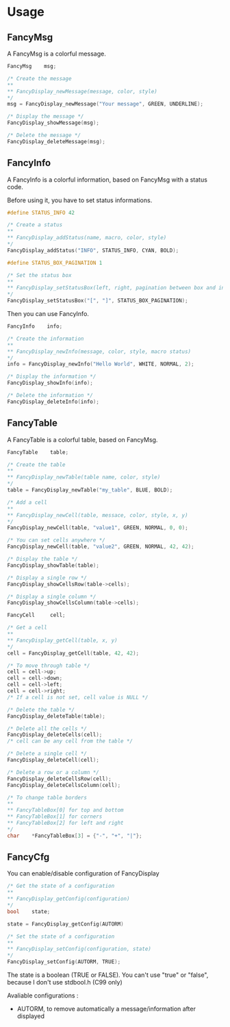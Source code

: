 # Usage

## FancyMsg

A FancyMsg is a colorful message.

````c
FancyMsg    msg;

/* Create the message
**
** FancyDisplay_newMessage(message, color, style)
*/
msg = FancyDisplay_newMessage("Your message", GREEN, UNDERLINE);

/* Display the message */
FancyDisplay_showMessage(msg);

/* Delete the message */
FancyDisplay_deleteMessage(msg);
````

## FancyInfo

A FancyInfo is a colorful information, based on FancyMsg with a status code.

Before using it, you have to set status informations.

````c
#define STATUS_INFO 42

/* Create a status
**
** FancyDisplay_addStatus(name, macro, color, style)
*/
FancyDisplay_addStatus("INFO", STATUS_INFO, CYAN, BOLD);

#define STATUS_BOX_PAGINATION 1

/* Set the status box
**
** FancyDisplay_setStatusBox(left, right, pagination between box and information)
*/
FancyDisplay_setStatusBox("[", "]", STATUS_BOX_PAGINATION);
````

Then you can use FancyInfo.

````c
FancyInfo    info;

/* Create the information
**
** FancyDisplay_newInfo(message, color, style, macro status)
*/
info = FancyDisplay_newInfo("Hello World", WHITE, NORMAL, 2);

/* Display the information */
FancyDisplay_showInfo(info);

/* Delete the information */
FancyDisplay_deleteInfo(info);
````

## FancyTable

A FancyTable is a colorful table, based on FancyMsg.

````c
FancyTable    table;

/* Create the table
**
** FancyDisplay_newTable(table name, color, style)
*/
table = FancyDisplay_newTable("my_table", BLUE, BOLD);

/* Add a cell
**
** FancyDisplay_newCell(table, messace, color, style, x, y)
*/
FancyDisplay_newCell(table, "value1", GREEN, NORMAL, 0, 0);

/* You can set cells anywhere */
FancyDisplay_newCell(table, "value2", GREEN, NORMAL, 42, 42);

/* Display the table */
FancyDisplay_showTable(table);

/* Display a single row */
FancyDisplay_showCellsRow(table->cells);

/* Display a single column */
FancyDisplay_showCellsColumn(table->cells);

FancyCell     cell;

/* Get a cell
**
** FancyDisplay_getCell(table, x, y)
*/
cell = FancyDisplay_getCell(table, 42, 42);

/* To move through table */
cell = cell->up;
cell = cell->down;
cell = cell->left;
cell = cell->right;
/* If a cell is not set, cell value is NULL */

/* Delete the table */
FancyDisplay_deleteTable(table);

/* Delete all the cells */
FancyDisplay_deleteCells(cell);
/* cell can be any cell from the table */

/* Delete a single cell */
FancyDisplay_deleteCell(cell);

/* Delete a row or a column */
FancyDisplay_deleteCellsRow(cell);
FancyDisplay_deleteCellsColumn(cell);

/* To change table borders
**
** FancyTableBox[0] for top and bottom
** FancyTableBox[1] for corners
** FancyTableBox[2] for left and right
*/
char    *FancyTableBox[3] = {"-", "+", "|"};
````

## FancyCfg

You can enable/disable configuration of FancyDisplay

````c
/* Get the state of a configuration
**
** FancyDisplay_getConfig(configuration)
*/
bool    state;

state = FancyDisplay_getConfig(AUTORM)

/* Set the state of a configuration
**
** FancyDisplay_setConfig(configuration, state)
*/
FancyDisplay_setConfig(AUTORM, TRUE);
````

The state is a boolean (TRUE or FALSE). You can't use "true" or "false", because I don't use stdbool.h (C99 only)

Avaliable configurations :
* AUTORM, to remove automatically a message/information after displayed
